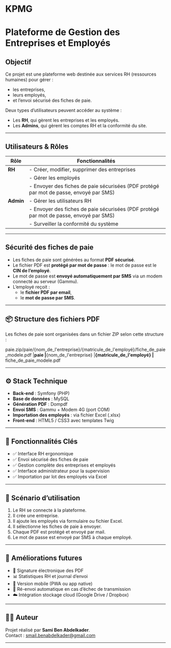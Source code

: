 # KPMG
# Plateforme de Gestion des Entreprises et Employés

## Objectif

Ce projet est une plateforme web destinée aux services RH (ressources humaines) pour gérer :
- les entreprises,
- leurs employés,
- et l’envoi sécurisé des fiches de paie.

Deux types d’utilisateurs peuvent accéder au système :  
- Les **RH**, qui gèrent les entreprises et les employés.  
- Les **Admins**, qui gèrent les comptes RH et la conformité du site.

---

## Utilisateurs & Rôles

| Rôle      | Fonctionnalités |
|-----------|-----------------|
| **RH**    | - Créer, modifier, supprimer des entreprises  
|           | - Gérer les employés  
|           | - Envoyer des fiches de paie sécurisées (PDF protégé par mot de passe, envoyé par SMS) |
| **Admin** | - Gérer les utilisateurs RH  
|           | - Envoyer des fiches de paie sécurisées (PDF protégé par mot de passe, envoyé par SMS) |
|           | - Surveiller la conformité du système |

---

##  Sécurité des fiches de paie

- Les fiches de paie sont générées au format **PDF sécurisé**.
- Le fichier PDF est **protégé par mot de passe** : le mot de passe est le **CIN de l’employé**.
- Le mot de passe est **envoyé automatiquement par SMS** via un modem connecté au serveur (Gammu).
- L’employé reçoit :
  - le **fichier PDF par email**,
  - le **mot de passe par SMS**.

---

## 📦 Structure des fichiers PDF

Les fiches de paie sont organisées dans un fichier ZIP selon cette structure :

paie.zip/paie/{nom_de_l'entreprise}/{matricule_de_l'employé}/fiche_de_paie_modele.pdf
|__paie
     |__{nom_de_l'entreprise}
            |__{matricule_de_l'employé}
                  |__ fiche_de_paie_modele.pdf

---

## ⚙️ Stack Technique

- **Back-end** : Symfony (PHP)
- **Base de données** : MySQL
- **Génération PDF** : Dompdf
- **Envoi SMS** : Gammu + Modem 4G (port COM)
- **Importation des employés** : via fichier Excel (.xlsx)
- **Front-end** : HTML5 / CSS3 avec templates Twig

---

## 📲 Fonctionnalités Clés

- ✅ Interface RH ergonomique
- ✅ Envoi sécurisé des fiches de paie
- ✅ Gestion complète des entreprises et employés
- ✅ Interface administrateur pour la supervision
- ✅ Importation par lot des employés via Excel

---

## 🚀 Scénario d’utilisation

1. Le RH se connecte à la plateforme.
2. Il crée une entreprise.
3. Il ajoute les employés via formulaire ou fichier Excel.
4. Il sélectionne les fiches de paie à envoyer.
5. Chaque PDF est protégé et envoyé par mail.
6. Le mot de passe est envoyé par SMS à chaque employé.

---

## 📌 Améliorations futures

- 📎 Signature électronique des PDF
- 📊 Statistiques RH et journal d’envoi
- 📱 Version mobile (PWA ou app native)
- 🔁 Ré-envoi automatique en cas d’échec de transmission
- ☁️ Intégration stockage cloud (Google Drive / Dropbox)

---

## 🧑‍💻 Auteur

Projet réalisé par **Sami Ben Abdelkader**.  
Contact : [smail.benabdelkader@gmail.com](mailto:smail.benabdelkader@gmail.com)

---


